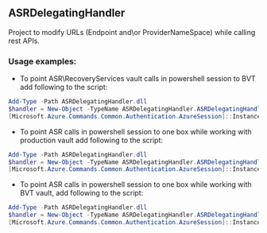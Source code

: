 ## ASRDelegatingHandler
Project to modify URLs (Endpoint and\or ProviderNameSpace) while calling rest APIs.

### Usage examples:

* To point ASR\RecoveryServices vault  calls in powershell session to BVT add following to the script:
```powershell
Add-Type -Path ASRDelegatingHandler.dll
$handler = New-Object -TypeName ASRDelegatingHandler.ASRDelegatingHandler("Microsoft.RecoveryServicesBVTD2");
[Microsoft.Azure.Commands.Common.Authentication.AzureSession]::Instance.ClientFactory.AddHandler($handler);
```
* To point ASR calls in powershell session to one box while working with production vault add following to the script:
```powershell
Add-Type -Path ASRDelegatingHandler.dll
$handler = New-Object -TypeName ASRDelegatingHandler.ASRDelegatingHandler("", "https://avrai-z240:8443/Rdfeproxy.svc");
[Microsoft.Azure.Commands.Common.Authentication.AzureSession]::Instance.ClientFactory.AddHandler($handler);
```
* To point ASR calls in powershell session to one box while working with BVT vault, add following to the script:
```powershell
Add-Type -Path ASRDelegatingHandler.dll
$handler = New-Object -TypeName ASRDelegatingHandler.ASRDelegatingHandler("Microsoft.RecoveryServicesBVTD2", "https://avrai-z240:8443/Rdfeproxy.svc");
[Microsoft.Azure.Commands.Common.Authentication.AzureSession]::Instance.ClientFactory.AddHandler($handler);
```
